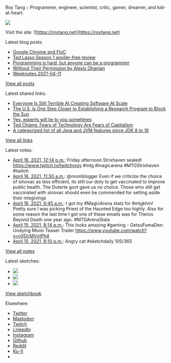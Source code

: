 Roy Tang :: Programmer, engineer, scientist, critic, gamer, dreamer, and kid-at-heart.

![](https://roytang.net/static/img/profile.jpg)

Visit the site: ![https://roytang.net](https://roytang.net)

Latest blog posts:

- [Google Chrome and FloC](https://roytang.net/2021/04/chrome-floc/)
- [Ted Lasso Season 1 spoiler-free review](https://roytang.net/2021/04/ted-lasso-s1/)
- [Programming is hard, but anyone can be a programmer](https://roytang.net/2021/04/programming-is-hard/)
- [Without Their Permission by Alexis Ohanian](https://roytang.net/2021/04/without-their-permission/)
- [Weeknotes 2021-04-11](https://roytang.net/2021/04/weeknotes-2021-04-11/)

[View all posts](https://roytang.net/blog)

Latest shared links:

- [Everyone Is Still Terrible At Creating Software At Scale](https://roytang.net/2021/04/everyone-is-still-terrible-at-creating-software-at-scale/)
- [The U.S. Is One Step Closer to Establishing a Research Program to Block the Sun](https://roytang.net/2021/04/the-us-is-one-step-closer-to-establishing-a-research-program-to-block-the-sun/)
- [Yes, experts will lie to you sometimes](https://roytang.net/2021/04/yes-experts-will-lie-to-you-sometimes/)
- [Ted Chiang: Fears of Technology Are Fears of Capitalism](https://roytang.net/2021/04/ted-chiang-fears-of-technology-are-fears-of-capitalism/)
- [A categorized list of all Java and JVM features since JDK 8 to 16](https://roytang.net/2021/04/a-categorized-list-of-all-java-and-jvm-features-since-jdk-8-to-16/)

[View all links](https://roytang.net/links)

Latest notes:

- [April 16, 2021, 12:14 p.m.](https://roytang.net/2021/04/1382910148306427907/): Friday afternoon Strixhaven sealed! https://www.twitch.tv/twitchyroy #mtg #magicarena #MTGStrixhaven #twitch
- [April 16, 2021, 11:30 a.m.](https://roytang.net/2021/04/1382899175189221378/): @momblogger Even if we criticize the choice of sinovac as less efficient, its still our duty to get vaccinated to improve public health. The Duterte govt gave us no choice. Those who still get vaccinated with sinovac should even be commended for setting aside their misgivings
- [April 16, 2021, 6:45 a.m.](https://roytang.net/2021/04/1382827402338848769/): I got my #MagicArena stats for #mtgkhm! Pretty sure I was picking Priest of the Haunted Edge too highly. Also for some reason the last time I got one of these emails was for Theros Beyond Death one year ago. #MTGArenaStats
- [April 15, 2021, 8:14 p.m.](https://roytang.net/2021/04/1382668757248536581/): This looks amazing #gaming - GetsuFumaDen: Undying Moon Teaser Trailer https://www.youtube.com/watch?v=nXDcMVvtPh4
- [April 15, 2021, 8:10 p.m.](https://roytang.net/2021/04/1382667703765192706/): Angry cat #sketchdaily 105/365

[View all notes](https://roytang.net/notes)

Latest sketches:


- ![](https://roytang.net/media/cache/d1/0e/d10e841c76624c1087a4cd7d481bc58e.jpg)
- ![](https://roytang.net/media/cache/49/08/4908965f1b468d46afbf2d45f78f2f66.jpg)
- ![](https://roytang.net/media/cache/52/be/52be1c262c6658c4f435c8b7097501af.jpg)

[View sketchbook](https://roytang.net/albums/sketchbook)


Elsewhere:

- [Twitter](https://twitter.com/roytang)
- [Mastodon](https://mastodon.technology/@roytang)
- [Twitch](https://twitch.tv/twitchyroy)
- [LinkedIn](https://www.linkedin.com/in/roytang)
- [Instagram](https://instagram.com/roytang0400)
- [Github](https://github.com/roytang)
- [Reddit](https://reddit.com/u/hungryroy)
- [Ko-fi](https://ko-fi.com/roytang)
- [](mailto:hello@roytang.net)